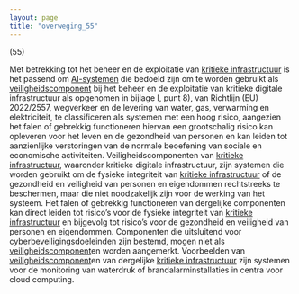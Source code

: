 ```yaml
---
layout: page
title: "overweging_55"
---
```


(55)

Met betrekking tot het beheer en de exploitatie van [kritieke infrastructuur](a3.md#^kritin) is het passend om [AI-systemen](a3.md#^ai-systeem) die bedoeld zijn om te worden gebruikt als [veiligheidscomponent](a3.md#^veiligheidscomponent) bij het beheer en de exploitatie van kritieke digitale infrastructuur als opgenomen in bijlage I, punt 8), van Richtlijn (EU) 2022/2557, wegverkeer en de levering van water, gas, verwarming en elektriciteit, te classificeren als systemen met een hoog risico, aangezien het falen of gebrekkig functioneren hiervan een grootschalig risico kan opleveren voor het leven en de gezondheid van personen en kan leiden tot aanzienlijke verstoringen van de normale beoefening van sociale en economische activiteiten. Veiligheidscomponenten van [kritieke infrastructuur](a3.md#^kritin), waaronder kritieke digitale infrastructuur, zijn systemen die worden gebruikt om de fysieke integriteit van [kritieke infrastructuur](a3.md#^kritin) of de gezondheid en veiligheid van personen en eigendommen rechtstreeks te beschermen, maar die niet noodzakelijk zijn voor de werking van het systeem. Het falen of gebrekkig functioneren van dergelijke componenten kan direct leiden tot risico’s voor de fysieke integriteit van [kritieke infrastructuur](a3.md#^kritin) en bijgevolg tot risico’s voor de gezondheid en veiligheid van personen en eigendommen. Componenten die uitsluitend voor cyberbeveiligingsdoeleinden zijn bestemd, mogen niet als [veiligheidscomponent](a3.md#^veiligheidscomponent)en worden aangemerkt. Voorbeelden van [veiligheidscomponent](a3.md#^veiligheidscomponent)en van dergelijke [kritieke infrastructuur](a3.md#^kritin) zijn systemen voor de monitoring van waterdruk of brandalarminstallaties in centra voor cloud computing.